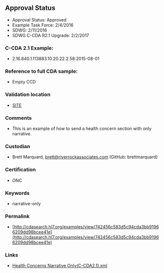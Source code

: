 ## Approval Status

* Approval Status: Approved
* Example Task Force: 2/4/2016
* SDWG: 2/11/2016
* SDWG C-CDA R2.1 Upgrade: 2/2/2017

### C-CDA 2.1 Example:
* 2.16.840.1.113883.10.20.22.2.58:2015-08-01

### Reference to full CDA sample:
* Empty CCD

### Validation location

* [SITE](https://site.healthit.gov/sandbox-ccda/ccda-validator)

### Comments

* This is an example of how to send a health concern section with only narrative.

### Custodian

* Brett Marquard, brett@riverrockassociates.com (GitHub: brettmarquard)

### Certification
* ONC

### Keywords

* narrative-only


### Permalink

* [http://cdasearch.hl7.org/examples/view/742456c583d5c94cda3bb91966209dd98bcee41e](http://cdasearch.hl7.org/examples/view/742456c583d5c94cda3bb91966209dd98bcee41e)

### Links

* [Health Concerns Narrative Only(C-CDA2.1).xml](https://github.com/HL7/C-CDA-Examples/tree/master/Health%20Concerns/Health%20Concerns%20Narrative%20Only/Health%20Concerns%20Narrative%20Only%28C-CDA2.1%29.xml)
